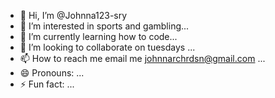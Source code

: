 - 👋 Hi, I’m @Johnna123-sry
- 👀 I’m interested in sports and gambling...
- 🌱 I’m currently learning how to code...
- 💞️ I’m looking to collaborate on tuesdays ...
- 📫 How to reach me email me johnnarchrdsn@gmail.com ...
- 😄 Pronouns: ...
- ⚡ Fun fact: ...

<!---
Johnna123-sry/Johnna123-sry is a ✨ special ✨ repository because its `README.md` (this file) appears on your GitHub profile.
You can click the Preview link to take a look at your changes.
--->
